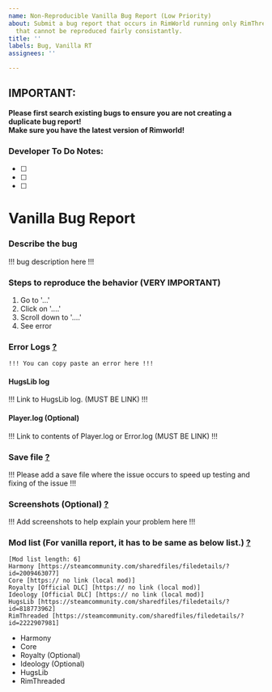 ```yaml
---
name: Non-Reproducible Vanilla Bug Report (Low Priority)
about: Submit a bug report that occurs in RimWorld running only RimThreaded and DLCs
  that cannot be reproduced fairly consistantly.
title: ''
labels: Bug, Vanilla RT
assignees: ''

---
```

## **IMPORTANT:**  
**Please first search existing bugs to ensure you are not creating a duplicate bug report!**   
**Make sure you have the latest version of Rimworld!**  

<!-- Igonre this if you are not a developer! -->
### Developer To Do Notes:
- [ ]
- [ ]
- [ ]
<!-- Igonre this if you are not a developer! -->

# **Vanilla Bug Report**

### **Describe the bug**
!!! bug description here !!!

### **Steps to reproduce the behavior (VERY IMPORTANT)**
1. Go to '...'
2. Click on '....'
3. Scroll down to '....'
4. See error

### **Error Logs** [?](https://github.com/cseelhoff/RimThreaded/wiki/Q&A#what-logs-should-my-bug-report-include)
```
!!! You can copy paste an error here !!!
```

#### **HugsLib log**
!!! Link to HugsLib log. (MUST BE LINK) !!!

#### **Player.log (Optional)**
!!! Link to contents of Player.log or Error.log (MUST BE LINK) !!!  

### **Save file** [?](https://github.com/cseelhoff/RimThreaded/wiki/Q&A#how-do-i-attach-the-save-file-to-the-report)
!!! Please add a save file where the issue occurs to speed up testing and fixing of the issue !!!

### **Screenshots (Optional)** [?](https://github.com/cseelhoff/RimThreaded/wiki/Q%26A#how-do-i-attach-a-screenshot-to-the-report)
!!! Add screenshots to help explain your problem here !!!

### **Mod list (For vanilla report, it has to be same as below list.)** [?](https://github.com/cseelhoff/RimThreaded/wiki/Q%26A#what-mod-organizer-should-i-use)
```
[Mod list length: 6]
Harmony [https://steamcommunity.com/sharedfiles/filedetails/?id=2009463077]
Core [https:// no link (local mod)]
Royalty [Official DLC] [https:// no link (local mod)]
Ideology [Official DLC] [https:// no link (local mod)]
HugsLib [https://steamcommunity.com/sharedfiles/filedetails/?id=818773962]
RimThreaded [https://steamcommunity.com/sharedfiles/filedetails/?id=2222907981]
```
* Harmony
* Core
* Royalty (Optional)
* Ideology (Optional)
* HugsLib
* RimThreaded
